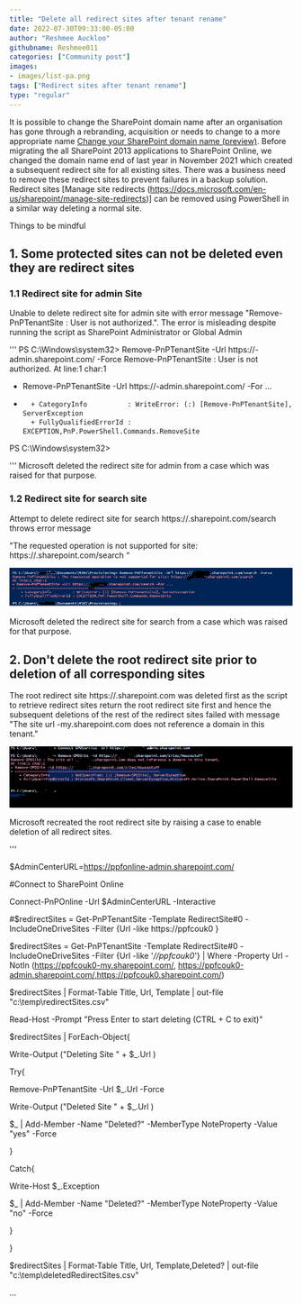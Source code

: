 ```yaml
---
title: "Delete all redirect sites after tenant rename"
date: 2022-07-30T09:33:00-05:00
author: "Reshmee Auckloo"
githubname: Reshmee011
categories: ["Community post"]
images:
- images/list-pa.png
tags: ["Redirect sites after tenant rename"]
type: "regular"
---
```


It is possible to change the SharePoint domain name after an organisation has gone through a rebranding, acquisition or needs to change to a more appropriate name [Change your SharePoint domain name (preview)](https://docs.microsoft.com/en-us/sharepoint/change-your-sharepoint-domain-name). Before migrating the all SharePoint 2013 applications to SharePoint Online, we changed the domain name end of last year in November 2021 which created a subsequent redirect site for all existing sites. There was a business need to remove these redirect sites to prevent failures in a backup solution. Redirect sites [Manage site redirects (https://docs.microsoft.com/en-us/sharepoint/manage-site-redirects)] can be removed using PowerShell in a similar way deleting a normal site.

Things to be mindful

## 1. Some protected sites can not be deleted even they are redirect sites

### 1.1 Redirect site for admin Site
Unable to delete redirect site for admin site with error message "Remove-PnPTenantSite : User is not authorized.". The error is misleading despite running the script as SharePoint Administrator or Global Admin

'''
PS C:\Windows\system32> Remove-PnPTenantSite -Url https://<newDomain>-admin.sharepoint.com/ -Force
Remove-PnPTenantSite : User is not authorized.
At line:1 char:1
+ Remove-PnPTenantSite -Url https://<oldDomain>-admin.sharepoint.com/ -For ...
+ ~~~~~~~~~~~~~~~~~~~~~~~~~~~~~~~~~~~~~~~~~~~~~~~~~~~~~~~~~~~~~~~~~~~~~
    + CategoryInfo          : WriteError: (:) [Remove-PnPTenantSite], ServerException
    + FullyQualifiedErrorId : EXCEPTION,PnP.PowerShell.Commands.RemoveSite
PS C:\Windows\system32>
 
''' 
Microsoft deleted the redirect site for admin from a case which was raised for that purpose.

### 1.2 Redirect site for search site

Attempt to delete redirect site for search https://<oldDomain>.sharepoint.com/search throws error message

"The requested operation is not supported for site: https://<oldDomain>.sharepoint.com/search “

![image-1](images/ErrorDeletingSearchSite.png)

Microsoft deleted the redirect site for search from a case which was raised for that purpose.

## 2. Don't delete the root redirect site prior to deletion of all corresponding sites

 The root redirect site https://<oldDomain>.sharepoint.com was deleted first as the script to retrieve redirect sites return the root redirect site first and hence the subsequent deletions of the rest of the redirect sites failed with message "The site url <oldDomain>-my.sharepoint.com does not reference a domain in this tenant." 

![image-2](images/RemoveRedirectSiteWithoutRootDomain.png)

Microsoft recreated the root redirect site by raising a case to enable deletion of all redirect sites.
 

'''

$AdminCenterURL=https://ppfonline-admin.sharepoint.com/

 

#Connect to SharePoint Online

Connect-PnPOnline -Url $AdminCenterURL -Interactive

 

#$redirectSites = Get-PnPTenantSite -Template RedirectSite#0 -IncludeOneDriveSites -Filter {Url -like  https://ppfcouk0  }

$redirectSites = Get-PnPTenantSite -Template RedirectSite#0 -IncludeOneDriveSites -Filter {Url -like '*//ppfcouk0*'}  | Where -Property Url -NotIn (https://ppfcouk0-my.sharepoint.com/, https://ppfcouk0-admin.sharepoint.com/,https://ppfcouk0.sharepoint.com/)

 

$redirectSites | Format-Table Title, Url, Template  | out-file "c:\temp\redirectSites.csv"

 

Read-Host -Prompt "Press Enter to start deleting (CTRL + C to exit)"

 

$redirectSites | ForEach-Object{

 Write-Output ("Deleting Site " + $_.Url )

 Try{

  Remove-PnPTenantSite -Url $_.Url -Force

  Write-Output ("Deleted Site " + $_.Url )

  $_ | Add-Member -Name "Deleted?" -MemberType NoteProperty -Value "yes" -Force

 }

 Catch{

  Write-Host $_.Exception

  $_ | Add-Member -Name "Deleted?" -MemberType NoteProperty -Value "no" -Force

 }

}

$redirectSites | Format-Table Title, Url, Template,Deleted?  | out-file "c:\temp\deletedRedirectSites.csv"

...